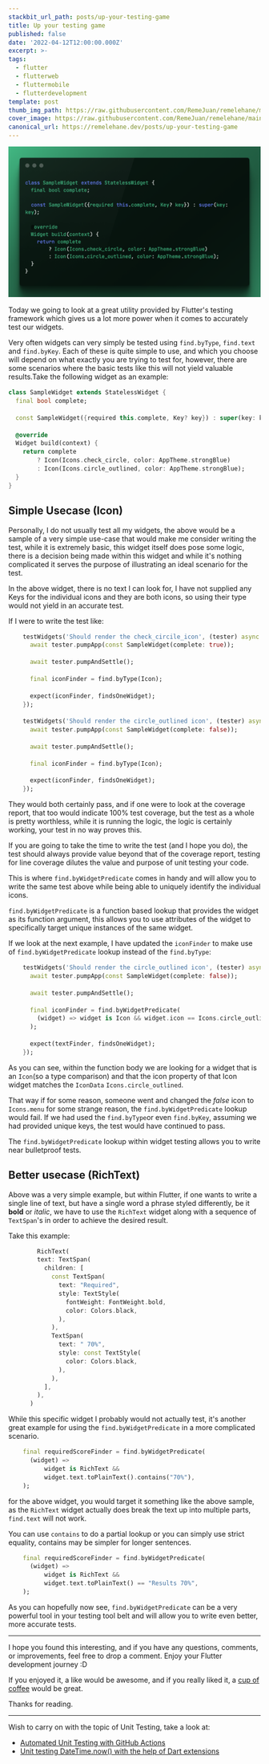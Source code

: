 ```yaml
---
stackbit_url_path: posts/up-your-testing-game
title: Up your testing game
published: false
date: '2022-04-12T12:00:00.000Z'
excerpt: >-
tags:
  - flutter
  - flutterweb
  - fluttermobile
  - flutterdevelopment
template: post
thumb_img_path: https://raw.githubusercontent.com/RemeJuan/remelehane/main/2022/04/upgit_20220412_1649783859.png
cover_image: https://raw.githubusercontent.com/RemeJuan/remelehane/main/2022/04/upgit_20220412_1649783859.png
canonical_url: https://remelehane.dev/posts/up-your-testing-game
---
```


![Sample Widget](https://raw.githubusercontent.com/RemeJuan/remelehane/main/2022/04/upgit_20220412_1649783859.png)

Today we going to look at a great utility provided by Flutter's testing framework which gives us a lot more power when it comes to accurately test our widgets.

Very often widgets can very simply be tested using `find.byType`, `find.text` and `find.byKey`. Each of these is quite simple to use, and which you choose will depend on what exactly you are trying to test for, however, there are some scenarios where the basic tests like this will not yield valuable results.Take the following widget as an example:

```dart
class SampleWidget extends StatelessWidget {
  final bool complete;
  
  const SampleWidget({required this.complete, Key? key}) : super(key: key);

  @override
  Widget build(context) {
    return complete
        ? Icon(Icons.check_circle, color: AppTheme.strongBlue)
        : Icon(Icons.circle_outlined, color: AppTheme.strongBlue);
  }
}
```

## Simple Usecase (Icon)

Personally, I do not usually test all my widgets, the above would be a sample of a very simple use-case that would make me consider writing the test, while it is extremely basic, this widget itself does pose some logic, there is a decision being made within this widget and while it's nothing complicated it serves the purpose of illustrating an ideal scenario for the test.

In the above widget, there is no text I can look for, I have not supplied any Keys for the individual icons and they are both icons, so using their type would not yield in an accurate test.

If I were to write the test like:

```dart
    testWidgets('Should render the check_circile_icon', (tester) async {
      await tester.pumpApp(const SampleWidget(complete: true));
      
      await tester.pumpAndSettle();

      final iconFinder = find.byType(Icon);

      expect(iconFinder, findsOneWidget);
    });

    testWidgets('Should render the circle_outlined icon', (tester) async {
      await tester.pumpApp(const SampleWidget(complete: false));
      
      await tester.pumpAndSettle();

      final iconFinder = find.byType(Icon);

      expect(iconFinder, findsOneWidget);
    });
```

They would both certainly pass, and if one were to look at the coverage report, that too would indicate 100% test coverage, but the test as a whole is pretty worthless, while it is running the logic, the logic is certainly working, your test in no way proves this.

If you are going to take the time to write the test (and I hope you do), the test should always provide value beyond that of the coverage report, testing for line coverage dilutes the value and purpose of unit testing your code.

This is where `find.byWidgetPredicate` comes in handy and will allow you to write the same test above while being able to uniquely identify the individual icons.

`find.byWidgetPredicate` is a function based lookup that provides the widget as its function argument, this allows you to use attributes of the widget to specifically target unique instances of the same widget.

If we look at the next example, I have updated the `iconFinder` to make use of `find.byWidgetPredicate` lookup instead of the `find.byType`:

```dart
    testWidgets('Should render the circle_outlined icon', (tester) async {
      await tester.pumpApp(const SampleWidget(complete: false));
      
      await tester.pumpAndSettle();

      final iconFinder = find.byWidgetPredicate(
        (widget) => widget is Icon && widget.icon == Icons.circle_outlined,
      );

      expect(textFinder, findsOneWidget);
    });
```

As you can see, within the function body we are looking for a widget that is an `Icon`(so a type comparison) and that the icon property of that Icon widget matches the `IconData` `Icons.circle_outlined`.

That way if for some reason, someone went and changed the *false* icon to `Icons.menu` for some strange reason, the `find.byWidgetPredicate` lookup would fail. If we had used the `find.byType`or even `find.byKey`, assuming we had provided unique keys, the test would have continued to pass.

The `find.byWidgetPredicate` lookup within widget testing allows you to write near bulletproof tests.

## Better usecase (RichText)

Above was a very simple example, but within Flutter, if one wants to write a single line of text, but have a single word a phrase styled differently, be it **bold** or *italic*, we have to use the `RichText` widget along with a sequence of `TextSpan`'s in order to achieve the desired result.

Take this example:

```dart
		RichText(
        text: TextSpan(
          children: [
            const TextSpan(
              text: "Required",
              style: TextStyle(
                fontWeight: FontWeight.bold,
                color: Colors.black,
              ),
            ),
            TextSpan(
              text: " 70%",
              style: const TextStyle(
                color: Colors.black,
              ),
            ),
          ],
        ),
      )
```

While this specific widget I probably would not actually test, it's another great example for using the `find.byWidgetPredicate` in a more complicated scenario.

```dart
    final requiredScoreFinder = find.byWidgetPredicate(
      (widget) =>
          widget is RichText &&
          widget.text.toPlainText().contains("70%"),
    );
```

for the above widget, you would target it something like the above sample, as the `RichText` widget actually does break the text up into multiple parts, `find.text` will not work.

You can use `contains` to do a partial lookup or you can simply use strict equality, contains may be simpler for longer sentences.

```dart
    final requiredScoreFinder = find.byWidgetPredicate(
      (widget) =>
          widget is RichText &&
          widget.text.toPlainText() == "Results 70%",
    );
```

As you can hopefully now see, `find.byWidgetPredicate` can be a very powerful tool in your testing tool belt and will allow you to write even better, more accurate tests.

****

I hope you found this interesting, and if you have any questions, comments, or improvements, feel free to drop a comment. Enjoy your Flutter development journey :D

If you enjoyed it, a like would be awesome, and if you really liked it, a [cup of coffee](https://www.buymeacoffee.com/remelehane) would be great.

Thanks for reading.

****

Wish to carry on with the topic of Unit Testing, take a look at:

- [Automated Unit Testing with GitHub Actions](https://remelehane.dev/posts/automated-unit-testing-with-github-actions/)
- [Unit testing DateTime.now() with the help of Dart extensions](https://remelehane.dev/posts/unit-testing-dattimenow-with-the-help-of-dart-extensions/)